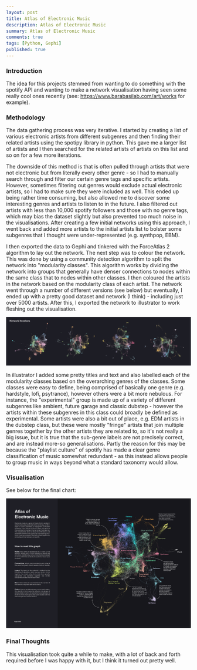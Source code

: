 ```yaml
---
layout: post
title: Atlas of Electronic Music
description: Atlas of Electronic Music
summary: Atlas of Electronic Music
comments: true
tags: [Python, Gephi]
published: true
---
```


### Introduction

The idea for this projects stemmed from wanting to do something with the spotify API and wanting to make a network visualisation having seen some really cool ones recently (see: https://www.barabasilab.com/art/works for example).

### Methodology

The data gathering process was very iterative. I started by creating a list of various electronic artists from different subgenres and then finding their related artists using the spotipy library in python. This gave me a larger list of artists and I then searched for the related artists of artists on this list and so on for a few more iterations. 

The downside of this method is that is often pulled through artists that were not electronic but from literally every other genre - so I had to manually search through and filter our certain genre tags and specific artists. However, sometimes filtering out genres would exclude actual electronic artists, so I had to make sure they were included as well. This ended up being rather time consuming, but also allowed me to discover some interesting genres and artists to listen to in the future. I also filtered out artists with less than 10,000 spotify followers and those with no genre tags, which may bias the dataset slightly but also prevented too much noise in the visualisations. After creating a few initial networks using this approach, I went back and added more artists to the initial artists list to bolster some subgenres that I thought were under-represented (e.g. synthpop, EBM).

I then exported the data to Gephi and tinkered with the ForceAtlas 2 algorithm to lay out the network. The next step was to colour the network. This was done by using a community detection algorithm to split the network into "modularity classes". This algorithm works by dividing the network into groups that generally have denser connections to nodes within the same class that to nodes within other classes. I then coloured the artists in the network based on the modularity class of each artist. The network went through a number of different versions (see below) but eventually, I ended up with a pretty good dataset and network (I think) - including just over 5000 artists. After this, I exported the network to illustrator to work fleshing out the visualisation.

![](/assets/images/atlas-of-electronic-music/networkiterationsv1.png)

In illustrator I added some pretty titles and text and also labelled each of the modularity classes based on the overarching genres of the classes. Some classes were easy to define, being comprised of basically one genre (e.g. hardstyle, lofi, psytrance), however others were a bit more nebulous. For instance, the "experimental" group is made up of a variety of different subgenres like ambient, future garage and classic dubstep - however the artists within these subgenres in this class could broadly be defined as experimental. Some artists were also a bit out of place, e.g. EDM artists in the dubstep class, but these were mostly "fringe" artists that join multiple genres together by the other artists they are related to, so it's not really a big issue, but it is true that the sub-genre labels are not precisely correct, and are instead more-so generalisations. Partly the reason for this may be because the "playlist culture" of spotify has made a clear genre classification of music somewhat redundant - as this instead allows people to group music in ways beyond what a standard taxonomy would allow.

### Visualisation

See below for the final chart:

![](/assets/images/atlas-of-electronic-music/electronicmusicv41.png)


### Final Thoughts

This visualisation took quite a while to make, with a lot of back and forth required before I was happy with it, but I think it turned out pretty well.
